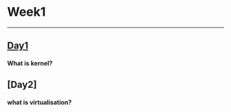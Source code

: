 # Week1 
----------------------------------------------------
## [Day1](https://github.com/devratapuri/30daysofdev/blob/master/Day1.md) 

#### What is kernel?

## [Day2]

#### what is virtualisation?

